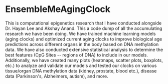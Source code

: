 # EnsembleMeAgingClock

This is computational epigenetics research that I have conducted alongside Dr. Hayan Lee and Akshay Anand. This a code dump of all the accumulating research we have been doing. We have trained machine learning models (aging clocks) and optimized current aging clocks to improve biological age predictions across different organs in the body based on DNA methylation data. We have also conducted extensive statistical analysis to determine the best features (CpG Sites -- regions of DNA) to include in our models. Additionally, we have created many plots (heatmaps, scatter plots, boxplots, etc.) to analyze and validate our models and tested our clocks on various tissue/organ DNA methylation data (kidney, prostate, blood etc.), disease data (Parkinson's, Alzheimers, autism), and more. 




